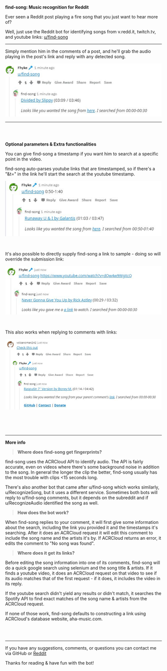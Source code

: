 **find-song: Music recognition for Reddit**


Ever seen a Reddit post playing a fire song that you just want to hear more of? 

Well, just use the Reddit bot for identifying songs from v.redd.it, twitch.tv, and youtube links: [u/find-song](https://reddit.com/user/find-song)

******

Simply mention him in the comments of a post, and he'll grab the audio playing in the post's link and reply with any detected song.

![image](/images/findsong1.JPG)

******
<br />

<br />


**Optional parameters & Extra functionalities**

You can give find-song a timestamp if you want him to search at a specific point in the video.

find-song auto-parses youtube links that are timestamped, so if there's a "&t=" in the link he'll start the search at the youtube timestamp.

![image](/images/findsong2.JPG)



<br />

It's also possible to directly supply find-song a link to sample - doing so will override the submission link:

![image](/images/findsong3.JPG)

<br />

This also works when replying to comments with links:

![image](/images/findsong4.JPG)

<br />

<br />

<br />

******

**More info**

>**Where does find-song get fingerprints?**

find-song uses the ACRCloud API to identify audio. The API is fairly accurate, even on videos where there's some background noise in addition to the song. In general the longer the clip the better, find-song usually has the most trouble with clips <15 seconds long.

There's also another bot that came after u/find-song which works similarly, u/RecognizeSong, but it uses a different service. Sometimes both bots will reply to u/find-song comments, but it depends on the subreddit and if u/RecognizeAudio identified the song as well.


>**How does the bot work?**

When find-song replies to your comment, it will first give some information about the search, including the link you provided it and the timestamps it's searching. After it does an ACRCloud request it will edit this comment to include the song name and the artists it's by. If ACRCloud returns an error, it edits the comment to "No song was found".

>**Where does it get its links?**

Before editing the song information into one of its comments, find-song will do a quick google search using selenium and the song title & artists. If it finds a youtube video, it does an ACRCloud request on that video to see if its audio matches that of the first request - if it does, it includes the video in its reply.

If the youtube search didn't yield any results or didn't match, it searches the Spotify API to find exact matches of the song name & artists from the ACRCloud request.

If none of those work, find-song defaults to constructing a link using ACRCloud's database website, aha-music.com.

<br />

<br />

******

If you have any suggestions, comments, or questions you can contact me via GitHub or [Reddit](https://www.reddit.com/message/compose?to=Fhyke&subject=contact%20about%20find-song)

Thanks for reading & have fun with the bot!
